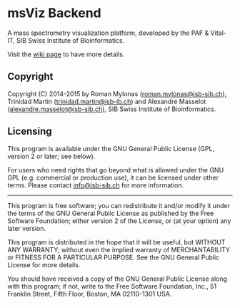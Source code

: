 # msViz Backend
A mass spectrometry visualization platform, developed by the PAF & Vital-IT, SIB Swiss Institute of Bioinformatics.


Visit the [wiki page](../../wiki) to have more details.

## Copyright
Copyright (C) 2014-2015 by Roman Mylonas (roman.mylonas@isb-sib.ch), Trinidad Martin (trinidad.martin@isb-ib.ch) and Alexandre Masselot (alexandre.masselot@isb-sib.ch), SIB Swiss Institute of Bioinformatics.


## Licensing

This program is available under the GNU General Public License (GPL,
version 2 or later; see below).

For users who need rights that go beyond what is allowed under the
GNU GPL (e.g. commercial or production use), it can be licensed under other terms.
Please contact <info@isb-sib.ch> for more information.

---
This program is free software; you can redistribute it and/or modify
it under the terms of the GNU General Public License as published by
the Free Software Foundation; either version 2 of the License, or
(at your option) any later version.

This program is distributed in the hope that it will be useful,
but WITHOUT ANY WARRANTY; without even the implied warranty of
MERCHANTABILITY or FITNESS FOR A PARTICULAR PURPOSE.  See the
GNU General Public License for more details.

You should have received a copy of the GNU General Public License along
with this program; if not, write to the Free Software Foundation, Inc.,
51 Franklin Street, Fifth Floor, Boston, MA 02110-1301 USA.

